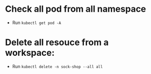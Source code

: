 # Check all pod from all namespace
- Run `kubectl get pod -A`

# Delete all resouce from a workspace:
- Run `kubectl delete -n sock-shop --all all`
